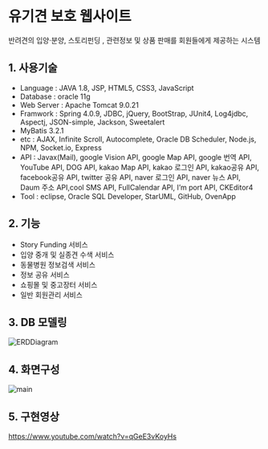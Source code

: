 # 유기견 보호 웹사이트
반려견의 입양·분양, 스토리펀딩 , 관련정보 및 상품 판매를 회원들에게 제공하는 시스템


## 1. 사용기술
* Language : JAVA 1.8, JSP, HTML5, CSS3, JavaScript
* Database : oracle 11g
* Web Server : Apache Tomcat 9.0.21
* Framwork : Spring 4.0.9, JDBC, jQuery, BootStrap, JUnit4, Log4jdbc, Aspectj, JSON-simple, Jackson, Sweetalert
* MyBatis 3.2.1
* etc : AJAX, Infinite Scroll, Autocomplete, Oracle DB Scheduler, Node.js, NPM, Socket.io, Express
* API : Javax(Mail), google Vision API, google Map API, google 번역 API, YouTube API, DOG API,  kakao Map API, kakao 로그인 API, kakao공유 API, facebook공유 API, twitter 공유 API, naver 로그인 API, naver 뉴스 API,  Daum 주소 API,cool SMS API, FullCalendar API, I’m port API, CKEditor4
* Tool : eclipse, Oracle SQL Developer, StarUML, GitHub, OvenApp

## 2. 기능
*	Story Funding 서비스
*	입양 중개 및 실종견 수색 서비스
*	동물병원 정보검색 서비스
*	정보 공유 서비스
*	쇼핑몰 및 중고장터 서비스
*	일반 회원관리 서비스


## 3. DB 모델링
![ERDDiagram](https://user-images.githubusercontent.com/50124537/64471708-be046b80-d18f-11e9-9d85-b595a724636a.jpg)

## 4. 화면구성
![main](https://user-images.githubusercontent.com/50124537/64471739-1cc9e500-d190-11e9-8476-b058fdcfc9d7.png)

## 5. 구현영상
https://www.youtube.com/watch?v=qGeE3vKoyHs
